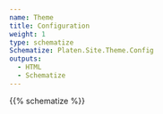 ```yaml
---
name: Theme
title: Configuration
weight: 1
type: schematize
Schematize: Platen.Site.Theme.Config
outputs:
  - HTML
  - Schematize
---
```


{{% schematize %}}
